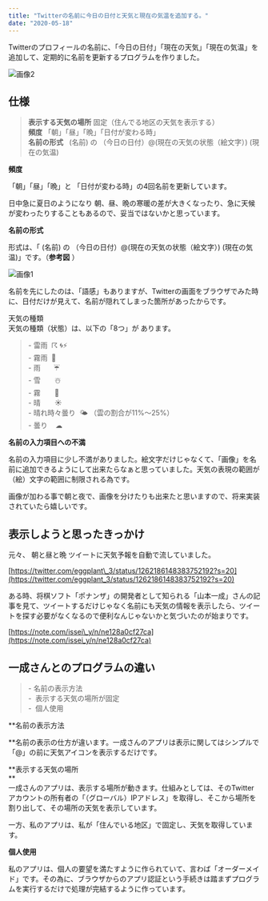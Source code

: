 ```yaml
---
title: "Twitterの名前に今日の日付と天気と現在の気温を追加する。"
date: "2020-05-18"
---
```


Twitterのプロフィールの名前に、「今日の日付」「現在の天気」「現在の気温」を 追加して、定期的に名前を更新するプログラムを作りました。  

![画像2](/assets/n7a015209656c_picture_pc_5b1979be0f5ceb30492b4d2432ef9125.png)

## 仕様

> **表示する天気の場所** 固定（住んでる地区の天気を表示する）  
> **頻度** 「朝」「昼」「晩」「日付が変わる時」  
> **名前の形式**   (名前) の （今日の日付）@(現在の天気の状態（絵文字）) (現在の気温)

**頻度**

「朝」「昼」「晩」と 「日付が変わる時」の4回名前を更新しています。

日中急に夏日のようになり 朝、昼、晩の寒暖の差が大きくなったり、急に天候が変わったりすることもあるので、妥当ではないかと思っています。

**名前の形式**

形式は、「 (名前) の （今日の日付）@(現在の天気の状態（絵文字）) (現在の気温)」です。（**参考図** ）

![画像1](/assets/n7a015209656c_picture_pc_64ef6f94e3764ed6d1304867cc9c1eb7.png)

名前を先にしたのは、「語感」もありますが、Twitterの画面をブラウザでみた時に、日付だけが見えて、名前が隠れてしまった箇所があったからです。

天気の種類  
天気の種類（状態）は、以下の「8つ」が あります。

> \- 雷雨  ☈ ️🌀⚡️  
> \- 霧雨  🌂  
> \- 雨　   ☔️  
> \- 雪　　☃️  
> \- 霧　　🌁  
> \- 晴　　☀️  
> \- 晴れ時々曇り  🌤 （雲の割合が11%〜25%）  
> \- 曇り    ☁︎  

**名前の入力項目への不満**

名前の入力項目に少し不満がありました。絵文字だけじゃなくて、「画像」を名前に追加できるようにして出来たらなぁと思っていました。天気の表現の範囲が（絵）文字の範囲に制限される為です。

画像が加わる事で朝と夜で、画像を分けたりも出来たと思いますので、将来実装されていたら嬉しいです。

## **表示しようと思ったきっかけ**

元々、 朝と昼と晩 ツイートに天気予報を自動で流していました。

[https://twitter.com/eggplant\_3/status/1262186148383752192?s=20](https://twitter.com/eggplant_3/status/1262186148383752192?s=20)

ある時、将棋ソフト「ポナンザ」の開発者として知られる「山本一成」さんの記事を見て、ツイートするだけじゃなく名前にも天気の情報を表示したら、ツイートを探す必要がなくなるので便利なんじゃないかと気づいたのが始まりです。

[https://note.com/issei\_y/n/ne128a0cf27ca](https://note.com/issei_y/n/ne128a0cf27ca)

## 一成さんとのプログラムの違い  
  

> \- 名前の表示方法  
> \-  表示する天気の場所が固定  
> \-  個人使用

**名前の表示方法  
  
**名前の表示の仕方が違います。一成さんのアプリは表示に関してはシンプルで 「@」の前に天気アイコンを表示するだけです。

**表示する天気の場所  
**  
一成さんのアプリは、表示する場所が動きます。仕組みとしては、そのTwitterアカウントの所有者の「（グローバル）IPアドレス」を取得し、そこから場所を割り出して、その場所の天気を表示しています。

一方、私のアプリは、私が「住んでいる地区」で固定し、天気を取得しています。  
  
**個人使用**

私のアプリは、個人の要望を満たすように作られていて、言わば「オーダーメイド」です。その為に、ブラウザからのアプリ認証という手続きは踏まずプログラムを実行するだけで処理が完結するように作っています。

##   

  

  

##
